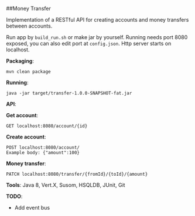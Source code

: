 ##Money Transfer

Implementation of a RESTful API for creating accounts and money transfers between accounts.

Run app by `build_run.sh` or make jar by yourself.
Running needs port 8080 exposed, you can also edit port at `config.json`.
Http server starts on localhost.

**Packaging**:

    mvn clean package
    
**Running**:
   
    java -jar target/transfer-1.0.0-SNAPSHOT-fat.jar

**API**:

**Get account**:

    GET localhost:8080/account/{id}

**Create account**: 

    POST localhost:8080/account/
    Example body: {"amount":100}
    
**Money transfer**:

    PATCH localhost:8080/transfer/{fromId}/{toId}/{amount}

**Tools**:
Java 8, Vert.X, Susom, HSQLDB, JUnit, Git

**TODO**:
- Add event bus
